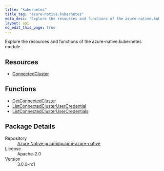```yaml
---
title: "kubernetes"
title_tag: "azure-native.kubernetes"
meta_desc: "Explore the resources and functions of the azure-native.kubernetes module."
layout: api
no_edit_this_page: true
---
```


<!-- WARNING: this file was generated by Pulumi Docs Generator. -->
<!-- Do not edit by hand unless you're certain you know what you are doing! -->

Explore the resources and functions of the azure-native.kubernetes module.

<h2 id="resources">Resources</h2>
<ul class="api">
    <li><a href="connectedcluster/" title="ConnectedCluster">ConnectedCluster</a></li>
</ul>

<h2 id="functions">Functions</h2>
<ul class="api">
    <li><a href="getconnectedcluster/" title="GetConnectedCluster">GetConnectedCluster</a></li>
    <li><a href="listconnectedclusterusercredential/" title="ListConnectedClusterUserCredential">ListConnectedClusterUserCredential</a></li>
    <li><a href="listconnectedclusterusercredentials/" title="ListConnectedClusterUserCredentials">ListConnectedClusterUserCredentials</a></li>
</ul>

<h2 id="package-details">Package Details</h2>
<dl class="package-details">
	<dt>Repository</dt>
	<dd><a href="https://github.com/pulumi/pulumi-azure-native">Azure Native pulumi/pulumi-azure-native</a></dd>
	<dt>License</dt>
	<dd>Apache-2.0</dd>
	<dt>Version</dt>
	<dd>3.0.0-rc1</dd>
</dl>

